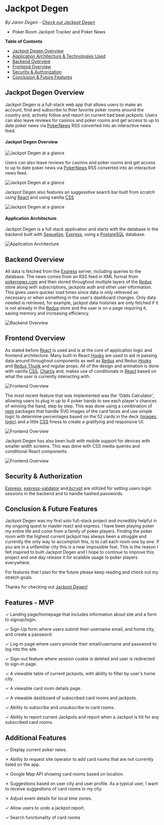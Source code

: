 # Jackpot Degen
*By Jaron Degen - [Check out Jackpot Degen](http://jackpotdegen.com)*
- Poker Room Jackpot Tracker and Poker News

**Table of Contents**
* [Jackpot Degen Overview](#jackpot-jegen-overview)
* [Application Architecture & Technologies Used](#application-architecture) 
* [Backend Overview](#backend-overview)
* [Frontend Overview](#frontend-overview)
* [Security & Authorization](#security-&-authorization)
* [Conclusion & Future Features](#conclusion-&-future-features)

## Jackpot Degen Overview
Jackpot Degen is a full-stack web app that allows users to make an account, find and subscribe to thier favorite poker rooms around the country and, actively follow and report on current bad beat jackpots.  Users can also leave reviews for casinos and poker rooms and get access to up to date poker news via [PokerNews](https://www.pokernews.com/) RSS converted into an interactive news feed.

#### Jackpot Degen Overview
![Jackpot Degen at a glance](./readme-resources/demo.gif)

Users can also leave reviews for casinos and poker rooms and get access to up to date poker news via [PokerNews](https://www.pokernews.com/) RSS converted into an interactive news feed.

![Jackpot Degen at a glance](./readme-resources/news-feed.png)

Jackpot Degen also features an suggesstive search bar built from scratch using [React](https://reactjs.org/) and using vanilla [CSS](https://developer.mozilla.org/en-US/docs/Web/CSS)

![Jackpot Degen at a glance](./readme-resources/search-bar.png)

#### Application Architecture

Jackpot Degen is a full stack application and starts with the database in the backend built with [Sequelize](https://sequelize.org/master/manual/model-querying-basics.html), [Express](https://expressjs.com/), using a [PostgreSQL](https://www.postgresql.org/) database.

![Application Architecture](./Documentation/DB_Schema.png)

## Backend Overview
All data is fetched from the [Express](https://expressjs.com/) server, including queries to the database. The news comes from an RSS feed in  XML format from [pokernews.com](https://www.pokernews.com/) and then stored throughout multiple layers of the [Redux](https://redux.js.org/) store along with subscriptions, jackpots auth and other user information.  This gives users quicker load times since data is only retireved as necessary or when something in the user's dashboard changes.
Only data needed is retrieved, for example, jackpot data histories are only fetched if it is not already in the [Redux](https://redux.js.org/) store and the user is on a page requiring it, saving memory and increasing efficiency.  

![Backend Overview](./readme-resources/redux.png)

## Frontend Overview

As stated before [React](https://reactjs.org/) is used and is at the core of application logic and frontend architecture.  Many built-in React 
[Hooks](https://reactjs.org/docs/hooks-intro.html) are used to aid in passing data around throughout components as well as [Redux](https://redux.js.org/) and Redux [Hooks](https://react-redux.js.org/api/hooks) and [Redux Thunk](https://www.npmjs.com/package/redux-thunk) and regular props. All of the design and animation is done with vanilla [CSS](https://developer.mozilla.org/en-US/docs/Web/CSS), [Chartjs](https://www.chartjs.org/docs/latest/) and, makes use of conditionals in [React](https://reactjs.org/) based on what the user is currently interacting with.

![Frontend Overview](./readme-resources/jsx.png)

The most recent feature that was implemented was the 'Odds Calculator', allowing users to plug in up to 4 poker hands to see each player's chances of winning the hand, step by step.  This was done using a combination of [npm](https://www.npmjs.com/) packages that handle SVG images of the card faces and use simple logic to determine percentages based on the 52 cards in the deck [(images](https://www.npmjs.com/package/@heruka_urgyen/react-playing-cards), [logic)](https://www.npmjs.com/package/poker-odds-calculator) and a little [CSS](https://developer.mozilla.org/en-US/docs/Web/CSS) finess to create a gratifying and responsive UI.

![Frontend Overview](./readme-resources/calculator.png)

Jackpot Degen has also been built with mobile support for devices with smaller width screens.  This was done with CSS media queries and conditional React components. 

![Frontend Overview](./readme-resources/mobile.png)

## Security & Authorization

[Express](https://expressjs.com/), [express-validator](https://express-validator.github.io/docs/) and,[bcrypt](https://www.npmjs.com/package/bcrypt) are utilized for setting users login sessions in the backend and to handle hashed passwords. 

## Conclusion & Future Features

Jackpot Degen was my first solo full-stack project and incredibly helpful in my ongoing quest to master react and express. I have been playing poker my entire life and come from a family of poker players.  Finding the poker room with the highest current jackpot has always been a struggle and currently the only way to accomplish this, is to call each room one by one.  If you are in a unfamiliar city this is a near impossible feat. This is the reason I felt inspired to built Jackpot Degen and I hope to continue to improve this project and one day release it for scalable usage to poker players everywhere.  

 For features that I plan for the future please keep reading and check out my stretch goals.

 Thanks for checking out [Jackpot Degen!](http://jackpotdegen.com)


 Features - MVP
--------------
&check; Landing page/homepage that includes information about site and a form to signup/login. 

&check; Sign-Up form where users submit their username email, and home city, and create a password.

&check; Log-in page where users provide their email/username and password to log into the site. 

&check; Sign-out feature where session cookie is deleted and user is redirected to sign-in page. 

&check; A viewable table of current jackpots, with ability to filter by user's home city.

&check; A viewable card room details page.  

&check; A viewable dashboard of subscribed card rooms and jackpots. 

&check; Ability to subscribe and unsubscribe to card rooms. 

&check; Ability to report current Jackpots and report when a Jackpot is hit for any subscribed card rooms. 

Additional Features
-------------------
&check; Display current poker news. 

&cross; Ability to request site operator to add card rooms that are not currently listed on the app.

&cross; Google Map API showing card rooms based on location.

&cross; Suggestions based on user city and user profile. As a typical user, I want to receive suggestions of card rooms in my city. 
 
&cross; Adjust event details for local time zones. 

&check; Allow users to undo a jackpot report. 

&check; Search functionality of card rooms
